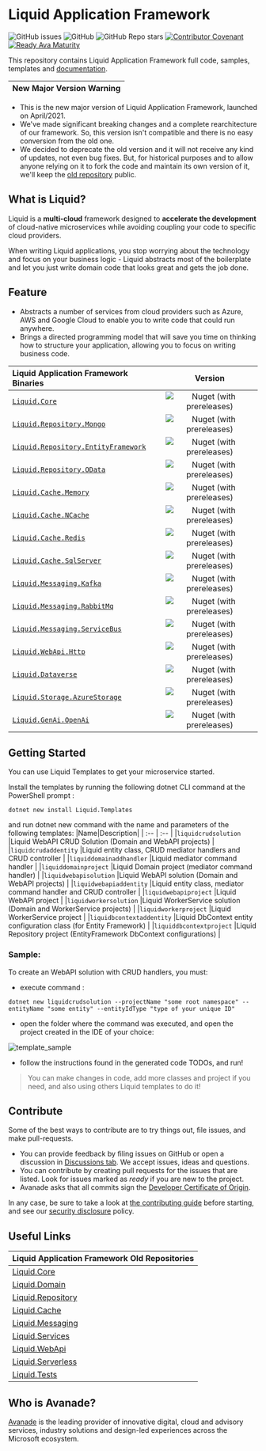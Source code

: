 # Liquid Application Framework

![GitHub issues](https://img.shields.io/github/issues/Avanade/Liquid-Application-Framework)
![GitHub](https://img.shields.io/github/license/Avanade/Liquid-Application-Framework)
![GitHub Repo stars](https://img.shields.io/github/stars/Avanade/Liquid-Application-Framework?style=social)
[![Contributor Covenant](https://img.shields.io/badge/Contributor%20Covenant-2.1-4baaaa.svg)](https://avanade.github.io/code-of-conduct/)
[![Ready Ava Maturity](https://img.shields.io/badge/Ready-Ava--Maturity-%23FF5800?labelColor=green)](https://avanade.github.io/maturity-model/)

This repository contains Liquid Application Framework full code, samples, templates and [documentation](docs/About-Liquid.md).

| New Major Version Warning |
|----|

- This is the new major version of Liquid Application Framework, launched on April/2021.
- We've made significant breaking changes and a complete rearchitecture of our framework. So, this version isn't compatible and there is no easy conversion from the old one.
- We decided to deprecate the old version and it will not receive any kind of updates, not even bug fixes. But, for historical purposes and to allow anyone relying on it to fork the code and maintain its own version of it, we'll keep the [old repository](https://github.com/Avanade/Liquid-Application-Framework-1.0-deprecated) public.

## What is Liquid?

Liquid is a **multi-cloud** framework designed to **accelerate the development** of cloud-native microservices while avoiding coupling your code to specific cloud providers.

When writing Liquid applications, you stop worrying about the technology and focus on your business logic - Liquid abstracts most of the boilerplate and let you just write domain code that looks great and gets the job done.

## Feature

- Abstracts a number of services from cloud providers such as Azure, AWS and Google Cloud to enable you to write code that could run anywhere.
- Brings a directed programming model that will save you time on thinking how to structure your application, allowing you to focus on writing business code.

| Liquid Application Framework Binaries | Version |
| :-- | :--: |
| [`Liquid.Core`](https://www.nuget.org/packages/Liquid.Core) | ![Nuget (with prereleases)](https://img.shields.io/nuget/vpre/Liquid.Core) |
| [`Liquid.Repository.Mongo`](https://www.nuget.org/packages/Liquid.Repository.Mongo) | ![Nuget (with prereleases)](https://img.shields.io/nuget/vpre/Liquid.Repository.Mongo) |
| [`Liquid.Repository.EntityFramework`](https://www.nuget.org/packages/Liquid.Repository.EntityFramework) | ![Nuget (with prereleases)](https://img.shields.io/nuget/vpre/Liquid.Repository.EntityFramework) |
| [`Liquid.Repository.OData`](https://www.nuget.org/packages/Liquid.Repository.OData) | ![Nuget (with prereleases)](https://img.shields.io/nuget/vpre/Liquid.Repository.OData) |
| [`Liquid.Cache.Memory`](https://www.nuget.org/packages/Liquid.Cache.Memory) | ![Nuget (with prereleases)](https://img.shields.io/nuget/vpre/Liquid.Cache.Memory) |
| [`Liquid.Cache.NCache`](https://www.nuget.org/packages/Liquid.Cache.NCache) | ![Nuget (with prereleases)](https://img.shields.io/nuget/vpre/Liquid.Cache.NCache) |
| [`Liquid.Cache.Redis`](https://www.nuget.org/packages/Liquid.Cache.Redis) | ![Nuget (with prereleases)](https://img.shields.io/nuget/vpre/Liquid.Cache.Redis) |
| [`Liquid.Cache.SqlServer`](https://www.nuget.org/packages/Liquid.Cache.SqlServer) | ![Nuget (with prereleases)](https://img.shields.io/nuget/vpre/Liquid.Cache.SqlServer) |
| [`Liquid.Messaging.Kafka`](https://www.nuget.org/packages/Liquid.Messaging.Kafka) | ![Nuget (with prereleases)](https://img.shields.io/nuget/vpre/Liquid.Messaging.Kafka) |
| [`Liquid.Messaging.RabbitMq`](https://www.nuget.org/packages/Liquid.Messaging.RabbitMq) | ![Nuget (with prereleases)](https://img.shields.io/nuget/vpre/Liquid.Messaging.RabbitMq) |
| [`Liquid.Messaging.ServiceBus`](https://www.nuget.org/packages/Liquid.Messaging.ServiceBus) | ![Nuget (with prereleases)](https://img.shields.io/nuget/vpre/Liquid.Messaging.ServiceBus) |
| [`Liquid.WebApi.Http`](https://www.nuget.org/packages/Liquid.WebApi.Http) | ![Nuget (with prereleases)](https://img.shields.io/nuget/vpre/Liquid.WebApi.Http) |
| [`Liquid.Dataverse`](https://www.nuget.org/packages/Liquid.Dataverse) | ![Nuget (with prereleases)](https://img.shields.io/nuget/vpre/Liquid.Dataverse) |
| [`Liquid.Storage.AzureStorage`](https://www.nuget.org/packages/Liquid.Storage.AzureStorage) | ![Nuget (with prereleases)](https://img.shields.io/nuget/vpre/Liquid.Storage.AzureStorage) |
| [`Liquid.GenAi.OpenAi`](https://www.nuget.org/packages/Liquid.GenAi.OpenAi) | ![Nuget (with prereleases)](https://img.shields.io/nuget/vpre/Liquid.GenAi.OpenAi) |


## Getting Started

You can use Liquid Templates to get your microservice started.

Install the templates by running the following dotnet CLI command at the PowerShell prompt :

```Shell
dotnet new install Liquid.Templates
```
and run dotnet new command with the name and parameters of the following templates:
|Name|Description|
| :-- | :-- |
|`liquidcrudsolution`       |Liquid WebAPI CRUD Solution (Domain and WebAPI projects)              |
|`liquidcrudaddentity`      |Liquid entity class, CRUD mediator handlers and CRUD controller       |
|`liquiddomainaddhandler`   |Liquid mediator command handler                                       |
|`liquiddomainproject`      |Liquid Domain project (mediator command handler)                      |
|`liquidwebapisolution`     |Liquid WebAPI solution (Domain and WebAPI projects)                   |
|`liquidwebapiaddentity`    |Liquid entity class, mediator command handler and CRUD controller     |
|`liquidwebapiproject`      |Liquid WebAPI project                                                 |
|`liquidworkersolution`     |Liquid WorkerService solution (Domain and WorkerService projects)     |
|`liquidworkerproject`      |Liquid WorkerService project                                          |
|`liquidbcontextaddentity`  |Liquid DbContext entity configuration class (for Entity Framework)    |
|`liquiddbcontextproject`   |Liquid Repository project (EntityFramework DbContext configurations)  |


### Sample:
To create an WebAPI solution with CRUD handlers, you must:
- execute command :
```Shell
dotnet new liquidcrudsolution --projectName "some root namespace" --entityName "some entity" --entityIdType "type of your unique ID"
```

- open the folder where the command was executed, and open the project created in the IDE of your choice:

![template_sample](https://user-images.githubusercontent.com/30960065/153954780-0ec8a6c0-153e-4bbc-8f3a-4ccc9c1e7858.png)

- follow the instructions found in the generated code TODOs, and run!

> You can make changes in code, add more classes and project if you need, and also using others Liquid templates to do it!


## Contribute

Some of the best ways to contribute are to try things out, file issues, and make pull-requests.

- You can provide feedback by filing issues on GitHub or open a discussion in [Discussions tab](https://github.com/Avanade/Liquid-Application-Framework/discussions). We accept issues, ideas and questions.
- You can contribute by creating pull requests for the issues that are listed. Look for issues marked as _ready_ if you are new to the project.
- Avanade asks that all commits sign the [Developer Certificate of Origin](https://developercertificate.org/).

In any case, be sure to take a look at [the contributing guide](CONTRIBUTING.md) before starting, and see our [security disclosure](https://github.com/Avanade/avanade-template/blob/main/SECURITY.md) policy.

## Useful Links

| Liquid Application Framework Old Repositories |
| :-- |
| [Liquid.Core](https://github.com/Avanade/Liquid.Core) |
| [Liquid.Domain](https://github.com/Avanade/Liquid.Domain) |
| [Liquid.Repository](https://github.com/Avanade/Liquid.Repository) |
| [Liquid.Cache](https://github.com/Avanade/Liquid.Cache) |
| [Liquid.Messaging](https://github.com/Avanade/Liquid.Messaging) |
| [Liquid.Services](https://github.com/Avanade/Liquid.Services) |
| [Liquid.WebApi](https://github.com/Avanade/Liquid.WebApi) |
| [Liquid.Serverless](https://github.com/Avanade/Liquid.Serverless) |
| [Liquid.Tests](https://github.com/Avanade/Liquid.Tests) |

## Who is Avanade?

[Avanade](https://www.avanade.com) is the leading provider of innovative digital, cloud and advisory services, industry solutions and design-led experiences across the Microsoft ecosystem.

